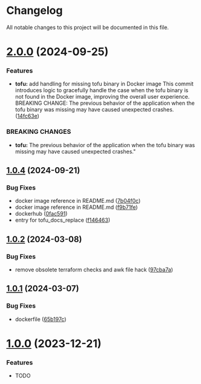 # Changelog

All notable changes to this project will be documented in this file.

# [2.0.0](https://github.com/tofuutils/pre-commit-opentofu/compare/v1.0.4...v2.0.0) (2024-09-25)


### Features

* **tofu:** add handling for missing tofu binary in Docker image  This commit introduces logic to gracefully handle the case when the tofu binary is not found in the Docker image, improving the overall user experience.  BREAKING CHANGE: The previous behavior of the application when the tofu binary was missing may have caused unexpected crashes. ([14fc63e](https://github.com/tofuutils/pre-commit-opentofu/commit/14fc63eb5b04e3ad1525d06e437b15935841775f))


### BREAKING CHANGES

* **tofu:** The previous behavior of the application when the tofu binary was missing may have caused unexpected crashes."

## [1.0.4](https://github.com/tofuutils/pre-commit-opentofu/compare/v1.0.3...v1.0.4) (2024-09-21)


### Bug Fixes

* docker image reference in README.md ([7b04f0c](https://github.com/tofuutils/pre-commit-opentofu/commit/7b04f0c24940f1642c8f599bfd0794dd46b0b274))
* docker image reference in README.md ([f9b71fe](https://github.com/tofuutils/pre-commit-opentofu/commit/f9b71fe08fedd4ceb23ced6fe2171edf24add290))
* dockerhub ([0fac591](https://github.com/tofuutils/pre-commit-opentofu/commit/0fac59197f2f2cb4bc417917e5adb6ac92a20b7a))
* entry for tofu_docs_replace ([f146463](https://github.com/tofuutils/pre-commit-opentofu/commit/f146463ac8effcfa441f3f6b21e811095f0da73c))

## [1.0.2](https://github.com/tofuutils/pre-commit-opentofu/compare/v1.0.1...v1.0.2) (2024-03-08)


### Bug Fixes

* remove obsolete terraform checks and awk file hack ([97cba7a](https://github.com/tofuutils/pre-commit-opentofu/commit/97cba7a646996c7cae3719f1b6241d47da5882d9))

## [1.0.1](https://github.com/tofuutils/pre-commit-opentofu/compare/v1.0.0...v1.0.1) (2024-03-07)


### Bug Fixes

* dockerfile ([65b197c](https://github.com/tofuutils/pre-commit-opentofu/commit/65b197c841dc10aa772c7fc2594a213a9158d2f4))

# [1.0.0](https://github.com/tofuutils/pre-commit-opentofu/compare/v1.0.0) (2023-12-21)


### Features

* TODO
